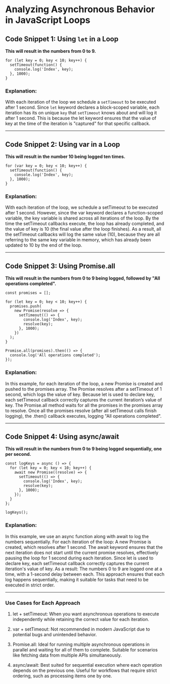 # Analyzing Asynchronous Behavior in JavaScript Loops

## Code Snippet 1: Using `let` in a Loop

**This will result in the numbers from 0 to 9.**

```
for (let key = 0; key < 10; key++) {
  setTimeout(function() {
    console.log('Index', key);
  }, 1000);
}
```

### Explanation:

With each iteration of the loop we schedule a `setTimeout` to be executed after 1 second.
Since `let` keyword declares a block-scoped variable, each iteration has its on unique `key` that `setTimeout` knows about and will log it after 1 second. This is because the let keyword ensures that the value of key at the time of the iteration is "captured" for that specific callback.

---

## Code Snippet 2: Using var in a Loop

**This will result in the number 10 being logged ten times.**

```
for (var key = 0; key < 10; key++) {
  setTimeout(function() {
    console.log('Index', key);
  }, 1000);
}
```

### Explanation:

With each iteration of the loop, we schedule a setTimeout to be executed after 1 second.
However, since the var keyword declares a function-scoped variable, the key variable is shared across all iterations of the loop.
By the time the setTimeout callbacks execute, the loop has already completed, and the value of key is 10 (the final value after the loop finishes).
As a result, all the setTimeout callbacks will log the same value (10), because they are all referring to the same key variable in memory, which has already been updated to 10 by the end of the loop.

---

## Code Snippet 3: Using Promise.all

**This will result in the numbers from 0 to 9 being logged, followed by "All operations completed".**

```
const promises = [];

for (let key = 0; key < 10; key++) {
  promises.push(
    new Promise(resolve => {
      setTimeout(() => {
        console.log('Index', key);
        resolve(key);
      }, 1000);
    })
  );
}

Promise.all(promises).then(() => {
  console.log('All operations completed');
});
```

### Explanation:

In this example, for each iteration of the loop, a new Promise is created and pushed to the promises array.
The Promise resolves after a setTimeout of 1 second, which logs the value of key.
Because let is used to declare key, each setTimeout callback correctly captures the current iteration’s value of key.
The Promise.all method waits for all the promises in the promises array to resolve. Once all the promises resolve (after all setTimeout calls finish logging), the .then() callback executes, logging "All operations completed".

---

## Code Snippet 4: Using async/await

**This will result in the numbers from 0 to 9 being logged sequentially, one per second.**

```
const logKeys = async () => {
  for (let key = 0; key < 10; key++) {
    await new Promise((resolve) => {
      setTimeout(() => {
        console.log('Index', key);
        resolve(key);
      }, 1000);
    });
  }
};

logKeys();
```

### Explanation:

In this example, we use an async function along with await to log the numbers sequentially. For each iteration of the loop:
A new Promise is created, which resolves after 1 second.
The await keyword ensures that the next iteration does not start until the current promise resolves, effectively pausing the loop for 1 second during each iteration.
Since let is used to declare key, each setTimeout callback correctly captures the current iteration's value of key.
As a result:
The numbers 0 to 9 are logged one at a time, with a 1-second delay between each.
This approach ensures that each log happens sequentially, making it suitable for tasks that need to be executed in strict order.

---

### Use Cases for Each Approach

1. let + setTimeout:
   When you want asynchronous operations to execute independently while retaining the correct value for each iteration.

2. var + setTimeout:
   Not recommended in modern JavaScript due to potential bugs and unintended behavior.

3. Promise.all:
   Ideal for running multiple asynchronous operations in parallel and waiting for all of them to complete. Suitable for scenarios like fetching data from multiple APIs simultaneously.

4. async/await:
   Best suited for sequential execution where each operation depends on the previous one. Useful for workflows that require strict ordering, such as processing items one by one.

